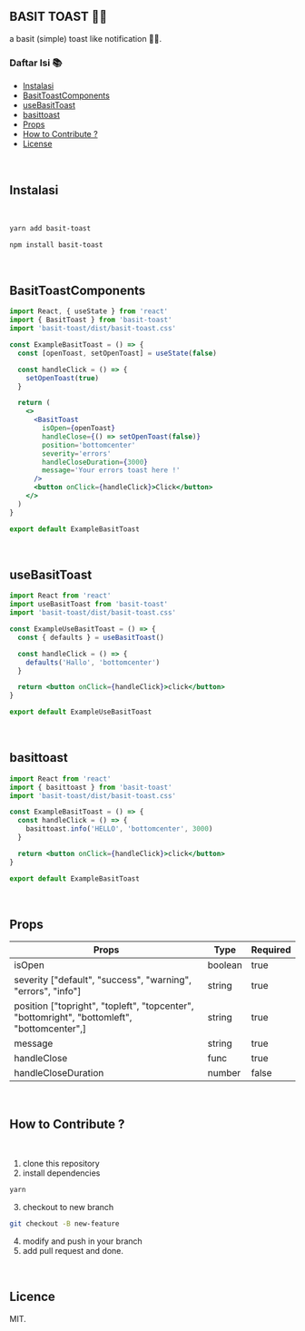 ## BASIT TOAST 🔔🔔

a basit (simple) toast like notification 🔔🔔.

### Daftar Isi 📚

- [Instalasi](#instalasi)
- [BasitToastComponents](#basit-toast-components)
- [useBasitToast](#use-basit-toast)
- [basittoast](#basittoast)
- [Props](#props)
- [How to Contribute ?](#how-to-contribute)
- [License](#license)

<br/>

## Instalasi

<br/>

```bash
yarn add basit-toast
```

```bash
npm install basit-toast
```

<br/>

## BasitToastComponents

```jsx
import React, { useState } from 'react'
import { BasitToast } from 'basit-toast'
import 'basit-toast/dist/basit-toast.css'

const ExampleBasitToast = () => {
  const [openToast, setOpenToast] = useState(false)

  const handleClick = () => {
    setOpenToast(true)
  }

  return (
    <>
      <BasitToast
        isOpen={openToast}
        handleClose={() => setOpenToast(false)}
        position='bottomcenter'
        severity='errors'
        handleCloseDuration={3000}
        message='Your errors toast here !'
      />
      <button onClick={handleClick}>Click</button>
    </>
  )
}

export default ExampleBasitToast
```

<br/>

## useBasitToast

```jsx
import React from 'react'
import useBasitToast from 'basit-toast'
import 'basit-toast/dist/basit-toast.css'

const ExampleUseBasitToast = () => {
  const { defaults } = useBasitToast()

  const handleClick = () => {
    defaults('Hallo', 'bottomcenter')
  }

  return <button onClick={handleClick}>click</button>
}

export default ExampleUseBasitToast
```

<br/>

## basittoast

```jsx
import React from 'react'
import { basittoast } from 'basit-toast'
import 'basit-toast/dist/basit-toast.css'

const ExampleBasitToast = () => {
  const handleClick = () => {
    basittoast.info('HELLO', 'bottomcenter', 3000)
  }

  return <button onClick={handleClick}>click</button>
}

export default ExampleBasitToast
```

<br/>

## Props

<table>
    <thead>
     <tr>
        <th>Props</th>
        <th>Type</th>
        <th>Required</th>
     </tr>   
    </thead>
    <tbody>
        <tr>
            <td>isOpen</td>
            <td>boolean</td>
            <td>true</td>
        </tr>
        <tr>
            <td>severity ["default", "success", "warning", "errors", "info"]</td>
            <td>string</td>
            <td>true</td>
        </tr>
        <tr>
            <td>position ["topright",
    "topleft",
    "topcenter",
    "bottomright",
    "bottomleft",
    "bottomcenter",]</td>
            <td>string</td>
            <td>true</td>
        </tr> 
        <tr>
            <td>message</td>
            <td>string</td>
            <td>true</td>
        </tr>
        <tr>
            <td>handleClose</td>
            <td>func</td>
            <td>true</td>
        </tr>
        <tr>
            <td>handleCloseDuration</td>
            <td>number</td>
            <td>false</td>
        </tr>
    </tbody>

</table>

<br/>

## How to Contribute ?

<br/>

1. clone this repository
2. install dependencies

```bash
yarn
```

3. checkout to new branch

```bash
git checkout -B new-feature
```

4. modify and push in your branch
5. add pull request and done.

<br/>

## Licence

MIT.
